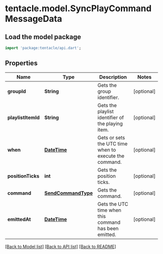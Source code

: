# tentacle.model.SyncPlayCommandMessageData

## Load the model package
```dart
import 'package:tentacle/api.dart';
```

## Properties
Name | Type | Description | Notes
------------ | ------------- | ------------- | -------------
**groupId** | **String** | Gets the group identifier. | [optional] 
**playlistItemId** | **String** | Gets the playlist identifier of the playing item. | [optional] 
**when** | [**DateTime**](DateTime.md) | Gets or sets the UTC time when to execute the command. | [optional] 
**positionTicks** | **int** | Gets the position ticks. | [optional] 
**command** | [**SendCommandType**](SendCommandType.md) | Gets the command. | [optional] 
**emittedAt** | [**DateTime**](DateTime.md) | Gets the UTC time when this command has been emitted. | [optional] 

[[Back to Model list]](../README.md#documentation-for-models) [[Back to API list]](../README.md#documentation-for-api-endpoints) [[Back to README]](../README.md)


